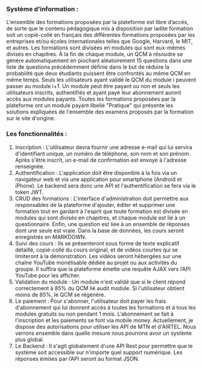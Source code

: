 ### Système d’information :
L'ensemble des formations proposées par la plateforme est libre d’accès, de sorte que le contenu pédagogique mis à disposition par ladite formation soit un copié-collé en français des différentes formations proposées par les entreprises et/ou écoles internationales telles que Google, Harvard, le MIT, et autres. Les formations sont divisées en modules qui sont eux-mêmes divisés en chapitres. À la fin de chaque module, un QCM à résoudre se génère automatiquement en piochant aléatoirement 15 questions dans une liste de questions précédemment définie dans le but de réduire la probabilité que deux étudiants puissent être confrontés au même QCM en même temps. Seuls les utilisateurs ayant validé le QCM du module i peuvent passer au module i+1. Un module peut être payant ou non et seuls les utilisateurs inscrits, authentifiés et ayant payé leur abonnement auront accès aux modules payants. Toutes les formations proposées par la plateforme ont un module payant libellé "Pratique" qui présente les solutions expliquées de l'ensemble des examens proposés par la formation sur le site d'origine.

### Les fonctionnalités :
1.	Inscription : L'utilisateur devra fournir une adresse e-mail qui lui servira d'identifiant unique, un numéro de téléphone, son nom et son prénom. Après s'être inscrit, un e-mail de confirmation est envoyé à l'adresse renseignée.
2.	Authentification : L'application doit être disponible à la fois via un navigateur web et via une application pour smartphone (Android et iPhone). Le backend sera donc une API et l'authentification se fera via le token JWT.
3.	CRUD des formations : L'interface d'administration doit permettre aux responsables de la plateforme d'ajouter, éditer et supprimer une formation tout en gardant à l'esprit que toute formation est divisée en modules qui sont divisés en chapitres, et chaque module est lié à un questionnaire. Enfin, une question est liée à un ensemble de réponses dont une seule est vraie. Dans la base de données, les cours seront enregistrés en MARKDOWN.
4.	Suivi des cours : Ils se présenteront sous forme de texte explicatif détaillé, copié-collé du cours original, et de vidéos courtes qui se limiteront à la démonstration. Les vidéos seront hébergées sur une chaîne YouTube monétisable dédiée au projet ou aux activités du groupe. Il suffira que la plateforme émette une requête AJAX vers l’API YouTube pour les afficher.
5.	Validation du module : Un module n'est validé que si le client répond correctement à 85% du QCM lié audit module. Si l'utilisateur obtient moins de 85%, le QCM se régénère.
6.	Le paiement : Pour s'abonner, l'utilisateur doit payer les frais d'abonnement qui lui donnent accès à toutes les formations et à tous les modules gratuits ou non pendant 1 mois. L’abonnement se fait à l'inscription et les paiements se font via mobile money. Actuellement, je dispose des autorisations pour utiliser les API de MTN et d'AIRTEL. Nous verrons ensemble dans quelle mesure nous pourrons avoir un système plus global.
7.	Le Backend : Il s'agit globalement d'une API Rest pour permettre que le système soit accessible sur n'importe quel support numérique. Les réponses émises par l’API seront au format JSON.

